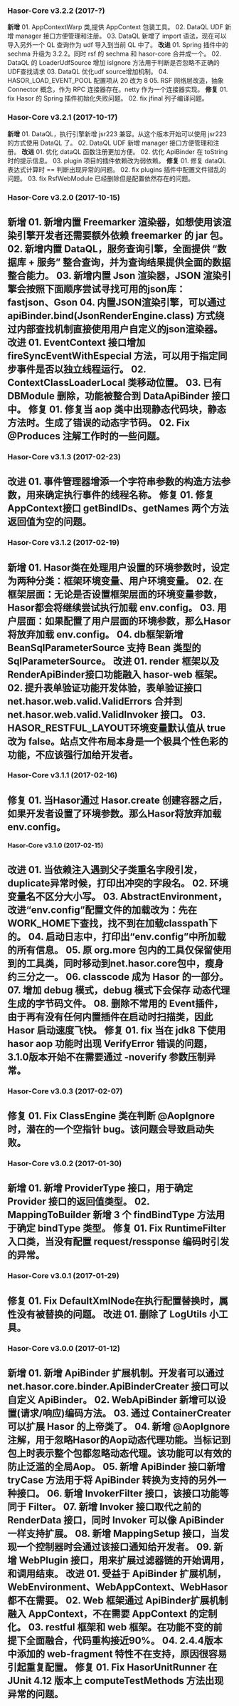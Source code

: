 ﻿### Hasor-Core v3.2.2 (2017-?)
**新增**
    01. AppContextWarp 类,提供 AppContext 包装工具。
    02. DataQL UDF 新增 manager 接口方便管理和注册。
    03. DataQL 新增了 import 语法，现在可以导入另外一个 QL 查询作为 udf 导入到当前 QL 中了。
**改进**
    01. Spring 插件中的 sechma 升级为 3.2.2。同时 rsf 的 sechma 和 hasor-core 合并成一个。
    02. DataQL 的 LoaderUdfSource 增加 isIgnore 方法用于判断是否忽略不正确的UDF查找请求
    03. DataQL 优化udf source增加机制。
    04. HASOR_LOAD_EVENT_POOL 配置项从 20 改为 8
    05. RSF 网络层改造，抽象 Connector 概念，作为 RPC 连接器存在。netty 作为一个连接器实现。
**修复**
    01. fix Hasor 的 Spring 插件初始化失败问题。
    02. fix jfinal 列子编译问题。

### Hasor-Core v3.2.1 (2017-10-17)
**新增**
    01. DataQL，执行引擎新增 jsr223 兼容。从这个版本开始可以使用 jsr223 的方式使用 DataQL 了。
    02. DataQL UDF 新增 manager 接口方便管理和注册。
**改进**
    01. 优化 dataQL 函数注册更加方便。
    02. 优化 ApiBinder 在 toString 时的提示信息。
    03. plugin 项目的插件依赖改为弱依赖。
**修复**
    01. 修复 dataQL 表达式计算时 == 判断出现异常的问题。
    02. fix plugins 插件中配置文件错乱的问题。
    03. fix RsfWebModule 已经删除但是配置依然存在的问题。

### Hasor-Core v3.2.0 (2017-10-15)
**新增**
    01. 新增内置 Freemarker 渲染器，如想使用该渲染引擎开发者还需要额外依赖 freemarker 的 jar 包。
    02. 新增内置 DataQL，服务查询引擎，全面提供 “数据库 + 服务” 整合查询，并为查询结果提供全面的数据整合能力。
    03. 新增内置 Json 渲染器，JSON 渲染引擎会按照下面顺序尝试寻找可用的json库：fastjson、Gson
    04. 内置JSON渲染引擎，可以通过 apiBinder.bind(JsonRenderEngine.class) 方式绕过内部查找机制直接使用用户自定义的json渲染器。
**改进**
    01. EventContext 接口增加 fireSyncEventWithEspecial 方法，可以用于指定同步事件是否以独立线程运行。
    02. ContextClassLoaderLocal 类移动位置。
    03. 已有 DBModule 删除，功能被整合到 DataApiBinder 接口中。
**修复**
    01. 修复当 aop 类中出现静态代码块，静态方法时。生成了错误的动态字节码。
    02. Fix @Produces 注解工作时的一些问题。
---

### Hasor-Core v3.1.3 (2017-02-23)
**改进**
    01. 事件管理器增添一个字符串参数的构造方法参数，用来确定执行事件的线程名称。
**修复**
    01. 修复 AppContext接口 getBindIDs、getNames 两个方法返回值为空的问题。
---

### Hasor-Core v3.1.2 (2017-02-19)
**新增**
    01. Hasor类在处理用户设置的环境参数时，设定为两种分类：框架环境变量、用户环境变量。
    02. 在框架层面：无论是否设置框架层面的环境变量参数，Hasor都会将继续尝试执行加载 env.config。
    03. 用户层面：如果配置了用户层面的环境参数，那么Hasor将放弃加载 env.config。
    04. db框架新增 BeanSqlParameterSource 支持 Bean 类型的 SqlParameterSource。
**改进**
    01. render 框架以及RenderApiBinder接口功能融入 hasor-web 框架。
    02. 提升表单验证功能开发体验，表单验证接口 net.hasor.web.valid.ValidErrors 合并到 net.hasor.web.valid.ValidInvoker 接口。
    03. HASOR_RESTFUL_LAYOUT环境变量默认值从 true 改为 false。站点文件布局本身是一个极具个性色彩的功能，不应该强行加给开发者。
---

### Hasor-Core v3.1.1 (2017-02-16)
**修复**
    01. 当Hasor通过 Hasor.create 创建容器之后，如果开发者设置了环境参数。那么Hasor将放弃加载 env.config。
---

#### Hasor-Core v3.1.0 (2017-02-15)
**改进**
    01. 当依赖注入遇到父子类重名字段引发，duplicate异常时候，打印出冲突的字段名。
    02. 环境变量名不区分大小写。
    03. AbstractEnvironment，改进“env.config”配置文件的加载改为：先在WORK_HOME下查找，找不到在加载classpath下的。
    04. 启动日志中，打印出“env.config”中所加载的所有信息。
    05. 原 org.more 包内的工具仅保留使用到的工具类，同时移动到net.hasor.core包中，瘦身约三分之一。
    06. classcode 成为 Hasor 的一部分。
    07. 增加 debug 模式，debug 模式下会保存 动态代理生成的字节码文件。
    08. 删除不常用的 Event插件，由于再有没有任何内置插件在启动时扫描类，因此 Hasor 启动速度飞快。
**修复**
    01. fix 当在 jdk8 下使用 hasor aop 功能时出现 VerifyError 错误的问题，3.1.0版本开始不在需要通过 -noverify 参数压制异常。
---

### Hasor-Core v3.0.3 (2017-02-07)
**修复**
    01. Fix ClassEngine 类在判断 @AopIgnore 时，潜在的一个空指针 bug。该问题会导致启动失败。
---

### Hasor-Core v3.0.2 (2017-01-30)
**新增**
    01. 新增 ProviderType 接口，用于确定 Provider 接口的返回值类型。
    02. MappingToBuilder 新增 3 个 findBindType 方法用于确定 bindType 类型。
**修复**
    01. Fix RuntimeFilter入口类，当没有配置 request/ressponse 编码时引发的异常。
---

### Hasor-Core v3.0.1 (2017-01-29)
**修复**
    01. Fix DefaultXmlNode在执行配置替换时，属性没有被替换的问题。
**改进**
    01. 删除了 LogUtils 小工具。
---

### Hasor-Core v3.0.0 (2017-01-12)
**新增**
    01. 新增 ApiBinder 扩展机制。开发者可以通过 net.hasor.core.binder.ApiBinderCreater 接口可以自定义 ApiBinder。
    02. WebApiBinder 新增可以设置(请求/响应)编码方法。
    03. 通过 ContainerCreater 可以扩展 Hasor 的上帝类了。
    04. 新增 @AopIgnore 注解，用于忽略Hasor的Aop动态代理功能。当标记到包上时表示整个包都忽略动态代理。该功能可以有效的防止泛滥的全局Aop。
    05. 新增 ApiBinder 接口新增 tryCase 方法用于将 ApiBinder 转换为支持的另外一种接口。
    06. 新增 InvokerFilter 接口，该接口功能等同于 Filter。
    07. 新增 Invoker 接口取代之前的 RenderData 接口，同时 Invoker 可以像 ApiBinder 一样支持扩展。
    08. 新增 MappingSetup 接口，当发现一个控制器时会通过该接口通知给开发者。
    09. 新增 WebPlugin 接口，用来扩展过滤器链的开始调用，和调用结束。
**改进**
    01. 受益于 ApiBinder 扩展机制，WebEnvironment、WebAppContext、WebHasor 都不在需要。
    02. Web 框架通过 ApiBinder扩展机制融入 AppContext，不在需要 AppContext 的定制化。
    03. restful 框架和 web 框架。在功能不变的前提下全面融合，代码重构接近90%。
    04. 2.4.4版本中添加的 web-fragment 特性不在支持，原因很容易引起重复配置。
**修复**
    01. Fix HasorUnitRunner 在 JUnit 4.12 版本上 computeTestMethods 方法出现异常的问题。
---